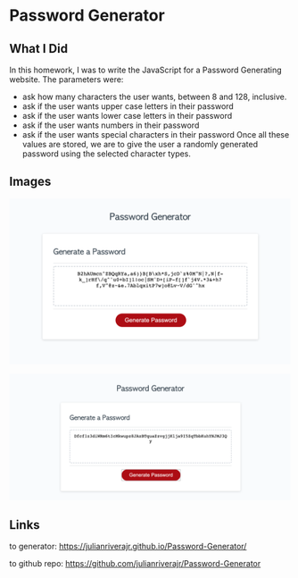 # Password Generator

## What I Did

In this homework, I was to write the JavaScript for a Password Generating website. 
The parameters were:
* ask how many characters the user wants, between 8 and 128, inclusive.
* ask if the user wants upper case letters in their password
* ask if the user wants lower case letters in their password
* ask if the user wants numbers in their password
* ask if the user wants special characters in their password
Once all these values are stored, we are to give the user a randomly generated password using the selected character types. 

## Images
![password generator screenshot](./image/pass-gen-screenshot.png)

![password generator screenshot2](./image/passwordGenShotOther.png)

## Links

to generator:  https://julianriverajr.github.io/Password-Generator/

to github repo: https://github.com/julianriverajr/Password-Generator
